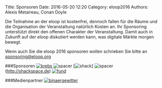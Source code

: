 Title: Sponsoren
Date: 2016-05-20 12:20
Category: eloop2016
Authors: Alexis Metaireau, Conan Doyle

Die Teilnahme an der eloop ist kostenfrei, dennoch fallen für die Räume und die Organisation der Veranstaltung natürlich Kosten an. 
Ihr Sponsoring unterstützt direkt den offenen Charakter der Veranstaltung. Damit auch in Zukunft auf der eloop diskutiert werden kann, was digitale Märkte morgen bewegt.

Wenn auch Sie die eloop 2016 sponsoren wollen schrieben Sie bitte an [sponsoring@eloop.org](mailto:sponsoring@eloop.org)

###Sponsoren
[![krebs]({filename}/images/sponsoren/krebs.png)](http://krebsco.de)
![spacer]({filename}/images/sponsoren/spacer.png)
[![shack]({filename}/images/sponsoren/shack.png)]
![spacer]({filename}/images/sponsoren/spacer.png)(http://shackspace.de)
[![fund]({filename}/images/sponsoren/eloopfund.png)](http://eloop.org)

###Medienpartner
[![binaergewitter]({filename}/images/sponsoren/binaergewitter.png)](http://binaergewitter.de)
